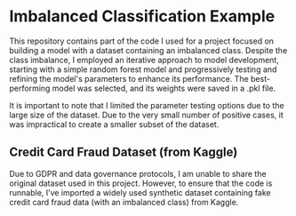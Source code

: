 # Imbalanced Classification Example

This repository contains part of the code I used for a project focused on building a model with a dataset containing an imbalanced class. Despite the class imbalance, I employed an iterative approach to model development, starting with a simple random forest model and progressively testing and refining the model's parameters to enhance its performance. The best-performing model was selected, and its weights were saved in a .pkl file.

It is important to note that I limited the parameter testing options due to the large size of the dataset. Due to the very small number of positive cases, it was impractical to create a smaller subset of the dataset.

## Credit Card Fraud Dataset (from Kaggle)

Due to GDPR and data governance protocols, I am unable to share the original dataset used in this project. However, to ensure that the code is runnable, I’ve imported a widely used synthetic dataset containing fake credit card fraud data (with an imbalanced class) from Kaggle.
